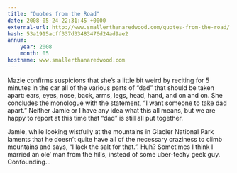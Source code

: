 ```yaml
---
title: "Quotes from the Road"
date: 2008-05-24 22:31:45 +0000
external-url: http://www.smallerthanaredwood.com/quotes-from-the-road/
hash: 53a1915acff337d33483476d24ad9ae2
annum:
    year: 2008
    month: 05
hostname: www.smallerthanaredwood.com
---
```


Mazie confirms suspicions that she’s a little bit weird by reciting for 5 minutes in the car all of the various parts of “dad” that should be taken apart: ears, eyes, nose, back, arms, legs, head, hand, and on and on.  She concludes the monologue with the statement, “I want someone to take dad apart.”  Neither Jamie or I have any idea what this all means, but we are happy to report at this time that “dad” is still all put together.

Jamie, while looking wistfully at the mountains in Glacier National Park laments that he doesn’t quite have all of the necessary craziness to climb mountains and says, “I lack the salt for that.”.  Huh?  Sometimes I think I married an ole’ man from the hills, instead of some uber-techy geek guy.  Confounding…


